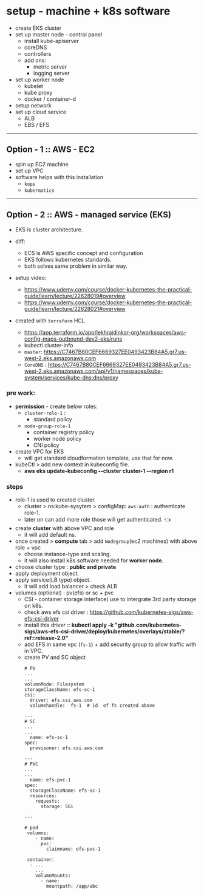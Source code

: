 # setup - machine + k8s software
- create EKS cluster
- set up master node - control panel 
  - install kube-apiserver
  - coreDNS
  - controllers
  - add ons:
    - metric server
    - logging server
- set up worker node
  - kubelet
  - kube proxy
  - docker / container-d
- setup network
- set up cloud service
  - ALB
  - EBS / EFS

---
## Option - 1 :: AWS - EC2
- spin up EC2 machine
- set up VPC
- software helps with this installation
  - `kops`
  - `kubermatics`

---
## Option - 2 :: AWS - managed service (EKS)
- EKS is cluster architecture.
- diff:
  - ECS is AWS specific concept and configuration
  - EKS follows kubernetes standards.
  - both solves same problem in similar way.
- setup video:
  - https://www.udemy.com/course/docker-kubernetes-the-practical-guide/learn/lecture/22628019#overview
  - https://www.udemy.com/course/docker-kubernetes-the-practical-guide/learn/lecture/22628021#overview

- created with `terraform` HCL
  - https://app.terraform.io/app/lekhrajdinkar-org/workspaces/aws-config-maps-outbound-dev2-eks/runs 
  - kubectl cluster-info
  - `master`: https://C7467B80CEF6669327EE0493423B84A5.gr7.us-west-2.eks.amazonaws.com
  - `CoreDNS` : https://C7467B80CEF6669327EE0493423B84A5.gr7.us-west-2.eks.amazonaws.com/api/v1/namespaces/kube-system/services/kube-dns:dns/proxy
  
### pre work:
- **permission** - create below roles:
  - `cluster-role-1` : 
    - standard policy
  - `node-group-role-1`
    - container registry policy
    - worker node policy 
    - CNI policy
- create VPC for EKS 
  - will get standard cloudformation template, use that for now.
- kubeCtl > add new context in kubeconfig file.
  - **aws eks update-kubeconfig --cluster cluster-1 --region r1**
  
### steps
- role-1 is used to created cluster.
  - cluster > ns:kube-sysytem > configMap: `aws-auth` : authenticate role-1.
  - later on can add more role those will get authenticated. :point_left:
- create **cluster** with above VPC and role
  - it will add default ns.
- once created > **compute** tab > add `Nodegroup`(ec2 machines) with above role + vpc
  - choose instance-type and scaling.
  - it will also install k8s software needed for **worker node**.
- choose cluster type : **public and private**
- apply  deployment object.
- apply  service(LB type) object.
  - it will add load balancer > check ALB
- volumes (optional) : pv(efs) or sc + pvc
  - CSI - container storage interface) use to intergrate 3rd party storage on k8s.
  - check aws efs csi driver : https://github.com/kubernetes-sigs/aws-efs-csi-driver
  - install this driver :: **kubectl apply -k "github.com/kubernetes-sigs/aws-efs-csi-driver/deploy/kubernetes/overlays/stable/?ref=release-2.0"**
  - add EFS in same vpc (`fs-1`) + add security group to allow traffic with in VPC.
  - create PV and SC object
    ```
    # PV
    ...
    ...
    volumnMode: Filesystem
    storageClassName: efs-sc-1
    csi:
      driver: efs.csi.aws.com
      volumehandle:  fs-1  # id  of fs created above
    
    ---
    # SC
    ...
    ...
      name: efs-sc-1
    spec:
      provisoner: efs.csi.aws.com
    
    ---
    # PVC
    ...
    ...
      name: efs-pvc-1
    spec:
      storageClassName: efs-sc-1
      resources:
        requests:
          storage: 5Gi
    
    ---
    
    # pod
     volumns:
        - name:
          pvc:
            claimname: efs-pvc-1
    
     container:
      - ...
        ...
        volumnMounts:
          - name: 
            mountpath: /app/abc  
          
    
    ```
  